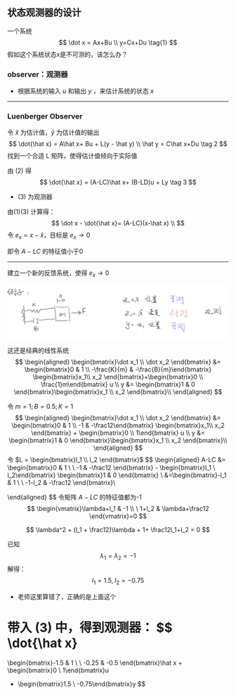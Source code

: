 ## 状态观测器的设计

 一个系统
$$
\dot x = Ax+Bu \\
y=Cx+Du 
\tag{1}
$$
假如这个系统状态x是不可测的，该怎么办？

### observer：观测器

- 根据系统的输入 $u$ 和输出 $y$ ，来估计系统的状态 $x$

---

### Luenberger Observer

令 $\hat x$ 为估计值，$\hat y$ 为估计值的输出
$$
\dot{\hat x} = A\hat x+ Bu + L(y - \hat y) \\
\hat y = C\hat x+Du
\tag 2
$$
找到一个合适 L 矩阵，使得估计值倾向于实际值

由 (2) 得
$$
\dot{\hat x} = (A-LC)\hat x+ (B-LD)u + Ly 
\tag 3
$$

- (3) 为观测器

由(1)(3) 计算得：
$$
\dot x - \dot{\hat x}= (A-LC)(x-\hat x) \\
$$
令 $e_x = x-\hat x$，目标是 $e_x \rightarrow 0$ 

即令 $A-LC$ 的特征值小于0

---

建立一个新的反馈系统，使得 $e_x \rightarrow 0$ 

![f5979704-6366-44b4-a139-935d997ee591](images/f5979704-6366-44b4-a139-935d997ee591.png)

这还是经典的线性系统
$$
\begin{aligned}
\begin{bmatrix}\dot x_1 \\ \dot x_2 \end{bmatrix} &= \begin{bmatrix}0 & 1 \\ -\frac{K}{m} & -\frac{B}{m}\end{bmatrix}
\begin{bmatrix}x_1\\ x_2 \end{bmatrix}+\begin{bmatrix}0 \\ \frac{1}m\end{bmatrix}
u \\
y &= \begin{bmatrix}1 & 0 \end{bmatrix}\begin{bmatrix}x_1 \\ x_2 \end{bmatrix}\\
\end{aligned}
$$

令 $m=1;B=0.5;K=1$
$$
\begin{aligned}
\begin{bmatrix}\dot x_1 \\ \dot x_2 \end{bmatrix} 
&= 
\begin{bmatrix}0 & 1 \\ -1 & -\frac12\end{bmatrix}
\begin{bmatrix}x_1\\ x_2 \end{bmatrix}
+
\begin{bmatrix}0 \\ 1\end{bmatrix}
u \\
y &= \begin{bmatrix}1 & 0 \end{bmatrix}\begin{bmatrix}x_1 \\ x_2 \end{bmatrix}\\
\end{aligned}
$$
令 $L = \begin{bmatrix}l_1 \\ l_2 \end{bmatrix}$
$$
\begin{aligned}
A-LC &= \begin{bmatrix}0 & 1 \\ \ -1 & -\frac12 \end{bmatrix} - \begin{bmatrix}l_1 \\ l_2\end{bmatrix} \begin{bmatrix}1 & 0 \end{bmatrix} \\
&=\begin{bmatrix}-l_1 & 1 \\ \ -1-l_2 & -\frac12 \end{bmatrix}\\

\end{aligned}
$$
令矩阵 $A-LC$ 的特征值都为-1
$$
\begin{vmatrix}\lambda+l_1 & -1 \\ \ 1+l_2 & \lambda+\frac12 \end{vmatrix}=0
$$

$$
\lambda^2 + (l_1 + \frac12)\lambda + 1+ \frac12l_1+l_2 = 0
$$

已知
$$
\lambda_1 = \lambda_2 = -1 
$$
解得：
$$
l_1 = 1.5,\;l_2 = -0.75
$$

- 老师这里算错了，正确的是上面这个

带入 (3) 中，得到观测器：
$$
\dot{\hat x} 
=
\begin{bmatrix}-1.5 & 1 \\ \ -0.25 & -0.5 \end{bmatrix}\hat x
+
\begin{bmatrix}0 \\ 1\end{bmatrix}u 
+ \begin{bmatrix}1.5 \\ -0.75\end{bmatrix}y
$$
